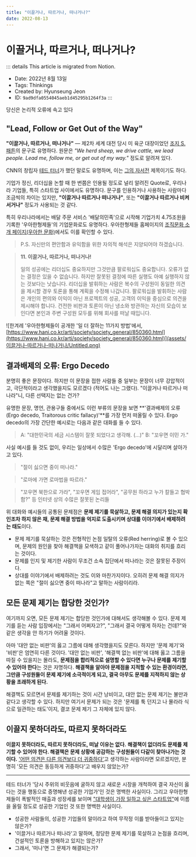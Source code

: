 ```yaml
---
title: "이끌거나, 따르거나, 떠나거나?"
date: 2022-08-13
---
```


# 이끌거나, 따르거나, 떠나거나?

::: details This article is migrated from Notion.

- Date: 2022년 8월 13일
- Tags: Thinkings
- Created by: Hyunseung Jeon
- ID: `9ad9dfa0554045aeb1d45295b1264f3a`
  :::

당신은 논리적 오류에 속고 있다

## "Lead, Follow or Get Out of the Way"

**"이끌거나, 따르거나, 떠나거나"** — 제2차 세계 대전 당시 미 육군 대장이었던 [조지 S. 패튼](https://en.wikipedia.org/wiki/George_S._Patton)의 문구로 유명하다. 원문은 _"We herd sheep, we drive cattle, we lead people. Lead me, follow me, or get out of my way."_ 정도로 알려져 있다.

CNN의 창립자 [테드 터너](https://en.wikipedia.org/wiki/Ted_Turner)가 했던 말로도 유명하며, 이는 [그의 자서전](https://openlibrary.org/books/OL3786202M) 제목이기도 하다.

기업가 정신, 리더십을 논할 때 한 번쯤은 인용될 정도로 널리 알려진 Quote로, 우리나라 기업들, 특히 스타트업 사이에서도 유명하다. 문구를 인용하거나 사용하는 사람마다 조금씩의 차이는 있지만, **"이끌거나 따르거나 떠나거나"**, 또는 **"이끌거나 따르거나 비켜서거나"** 정도가 사용되는 것 같다.

특히 우리나라에서는 배달 주문 서비스 '배달의민족'으로 시작해 기업가치 4.75조원을 기록한 '우아한형제들'의 기업문화로도 유명하다. 우아한형제들 홈페이지의 [조직문화 소개 페이지(우아한 문화)](https://www.woowahan.com/company/history)에서도 이를 확인할 수 있다.

> P.S. 자신만의 편안함과 유익함을 위한 자의적 해석은 지양되어야 하겠습니다.

> **11. 이끌거나, 따르거나, 떠나거나!**
>
> 일의 성공에는 리더십도 중요하지만 그것만큼 팔로워십도 중요합니다. 오류가 없는 결정은 있을 수 없습니다. 하지만 잘못된 결정에 따른 실행도 아예 실행하지 않는 것보다는 낫습니다. 리더십을 발휘하는 사람은 복수의 구성원이 동일한 의견을 제시할 경우 토론을 통해 계획을 수정해 나갑니다. 팔로워십을 발휘하는 사람은 개인의 편의와 이익이 아닌 프로젝트의 성공, 고객의 이익을 중심으로 의견을 제시해야 합니다. 건전한 비판과 토론이 아닌 냉소와 방관하는 자신의 모습이 보인다면 본인과 주변 구성원 모두를 위해 회사를 떠날 때입니다.

![한겨레 '우아한형제들이 공개한 '일 더 잘하는 11가지 방법'에서, [https://www.hani.co.kr/arti/society/society_general/850360.html](https://www.hani.co.kr/arti/society/society_general/850360.html)](assets/이끌거나-따르거나-떠나거나/Untitled.png)

## 결과배제의 오류: Ergo Decedo

분명히 좋은 문장이다. 하지만 이 문장을 접한 사람들 중 일부는 문장이 너무 강압적이고, 극단적이라고 생각했을지도 모르겠다 (적어도 나는 그랬다). "이끌거나 따르거나 떠나라"니, 다른 선택지는 없는 건가?

유명한 문장, 명언, 관용구들 중에서도 이런 부류의 문장을 보면 **'결과배제의 오류(Ergo decedo, Traitorous critic fallacy)'**를 가장 먼저 떠올릴 수 있다. Ergo decedo의 가장 간단한 예시로는 다음과 같은 대화를 들 수 있다.

> A: "대한민국의 세금 시스템이 잘못 되었다고 생각해. (…)"
> B: "꼬우면 이민 가."

사실 예시를 들 것도 없이, 우리는 일상에서 수많은 'Ergo decedo'에 시달리며 살아가고 있다.

> "절이 싫으면 중이 떠나라."

> "로마에 가면 로마법을 따르라."

> "꼬우면 북한으로 가라", "꼬우면 게임 접어라", "공무원 하라고 누가 칼들고 협박함?" 등 인터넷 상의 수많은 잘못된 논리들

위 대화와 예시들의 공통된 문제점은 **문제 제기를 묵살하고, 문제 해결 의지가 있는지 확인조차 하지 않은 채, 문제 해결 방법을 억지로 도출시키며 상대를 이야기에서 배제하려는 태도**이다.

- 문제 제기를 묵살하는 것은 전형적인 논점 일탈의 오류(Red herring)로 볼 수 있으며, 문제의 원인을 찾아 해결책을 모색하고 같이 풀어나가자는 대화의 취지를 흐리는 것이다.
- 문제를 인지 및 제기한 사람이 무조건 소속 집단에서 떠나라는 것은 잘못된 주장이다.
- 상대를 이야기에서 배제하려는 것도 이와 마찬가지이다. 오히려 문제 해결 의지가 없는 쪽은 "절이 싫으면 중이 떠나라"고 말하는 사람이리라.

## 모든 문제 제기는 합당한 것인가?

여기까지 오면, 모든 문제 제기는 합당한 것인가에 대해서도 생각해볼 수 있다. 문제 제기를 듣는 사람 입장에서는 "그래서 어쩌자고?", "그래서 결국 어떻게 하자는 건데?"와 같은 생각을 안 하기가 어려울 것이다.

아마 '대안 없는 비판'의 옳고 그름에 대해 생각했을지도 모른다. 하지만 '문제 제기'와 '비판'은 엄연히 다른 것이다. '대안 없는 비판', '해결책 없는 비판'에 대해 옳고 그름을 따질 수 있을지는 몰라도, **문제점을 합리적으로 설명할 수 있다면 누구나 문제를 제기할 수 있어야 한다**는 것은 자명하다. **해결책을 알아야 문제점을 지적할 수 있는 환경이라면, 그만큼 구성원들이 문제 제기에 소극적이게 되고, 결국 아무도 문제를 지적하지 않는 상황을 초래하게 된다.**

해결책도 모르면서 문제를 제기하는 것이 시간 낭비이고, 대안 없는 문제 제기는 불만과 같다고 생각할 수 있다. 하지만 여기서 문제가 되는 것은 '문제를 툭 던지고 나 몰라라 식으로 일관하는 태도'이지, 결코 문제 제기 그 자체에 있지 않다.

## 이끌지 못하더라도, 따르지 못하더라도

**이끌지 못하더라도, 따르지 못하더라도, 떠날 이유는 없다.** **해결책이 없더라도 문제를 제기할 수 있어야 한다. 해결책은 문제 상황에 공감하는 구성원들이 다같이 찾아나가는 것이다.** ['어떤 의견은 다른 의견보다 더 귀중하다'](https://en.wikipedia.org/wiki/Animal_Farm)고 생각하는 사람이라면 모르겠지만, 분명히 '모든 의견은 동등하게 귀중하다'고 배우지 않았는가?

---

테드 터너가 '당시 주위의 비웃음에 굴하지 않고 새로운 시장을 개척하여 결국 자신이 옳다는 것을 행동으로 증명해낸 성공한 기업가'인 것은 명백한 사실이다. 그리고 우아한형제들이 폭발적인 매출과 성장세를 보이며 ["대학생이 가장 일하고 싶은 스타트업"](http://www.datasom.co.kr/news/articleView.html?idxno=117528)에 이름을 올릴 정도로 성공한 기업인 것 또한 명백한 사실이다.

- 성공한 사람들의, 성공한 기업들의 말이라고 하여 무작정 이를 받아들이고 있지는 않은가?
- '이끌거나 따르거나 떠나라'고 말하며, 정당한 문제 제기를 묵살하고 논점을 흐리며, 건설적인 토론을 방해하고 있지는 않은가?
- 그래서, '떠나'면 그 문제가 해결되는가?
